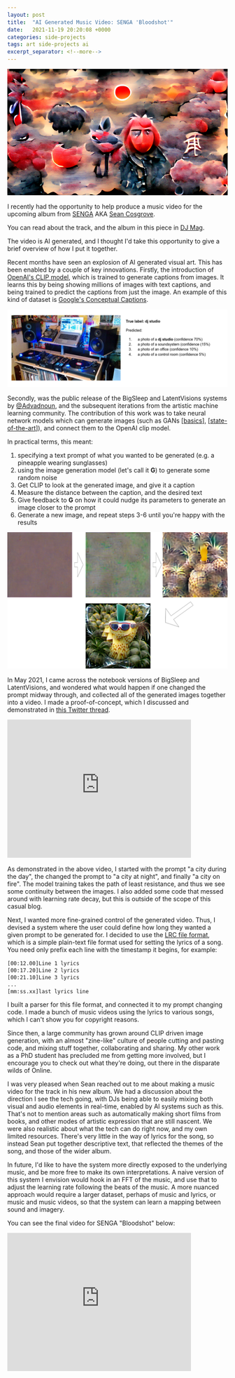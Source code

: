 ```yaml
---
layout: post
title:  "AI Generated Music Video: SENGA 'Bloodshot'"
date:   2021-11-19 20:20:08 +0000
categories: side-projects
tags: art side-projects ai
excerpt_separator: <!--more--> 
---
```


![](/assets/sean_video/red_sun.png)

I recently had the opportunity to help produce a music video for the upcoming album from [SENGA](https://soundcloud.com/supersenga) AKA [Sean Cosgrove](https://twitter.com/seancosgrxve).

You can read about the track, and the album in this piece in [DJ Mag](https://djmag.com/music/premiere-senga-bloodshot).

The video is AI generated, and I thought I'd take this opportunity to give a brief overview of how I put it together.


<!--more-->

Recent months have seen an explosion of AI generated visual art.
This has been enabled by a couple of key innovations.  Firstly, the introduction of [OpenAI's CLIP model](https://openai.com/blog/clip/), which is trained to generate captions from images.
It learns this by being showing millions of images with text captions, and being trained to predict the captions from just the image.
An example of this kind of dataset is [Google's Conceptual Captions](https://ai.google.com/research/ConceptualCaptions/).


![](/assets/sean_video/clip_labeling.png)

Secondly, was the public release of the BigSleep and LatentVisions systems by [@Advadnoun](https://twitter.com/advadnoun), and the subsequent iterations from the artistic machine learning community.
The contribution of this work was to take neural network models which can generate images (such as GANs [[basics](https://developers.google.com/machine-learning/gan/gan_structure)], [[state-of-the-art](https://nvlabs.github.io/stylegan3/)]), and connect them to the OpenAI clip model.

In practical terms, this meant:
1. specifying a text prompt of what you wanted to be generated (e.g. a pineapple wearing sunglasses)
2. using the image generation model (let's call it **G**) to generate some random noise
3. Get CLIP to look at the generated image, and give it a caption
4. Measure the distance between the caption, and the desired text
5. Give feedback to **G** on how it could nudge its parameters to generate an image closer to the prompt
6. Generate a new image, and repeat steps 3-6 until you're happy with the results

![](/assets/sean_video/pineapple.png)


In May 2021, I came across the notebook versions of BigSleep and LatentVisions, and wondered what would happen if one changed the prompt midway through, and collected all of the generated images together into a video.
I made a proof-of-concept, which I discussed and demonstrated in [this Twitter thread](https://twitter.com/PerryGibson_/status/1388492677285662722).

<iframe width="420" height="315" src="https://www.youtube.com/embed/iAEy1YzmS9Y" frameborder="0" allowfullscreen></iframe>

As demonstrated in the above video, I started with the prompt "a city during the day", the changed the prompt to "a city at night", and finally "a city on fire".
The model training takes the path of least resistance, and thus we see some continuity between the images.
I also added some code that messed around with learning rate decay, but this is outside of the scope of this casual blog.


Next, I wanted more fine-grained control of the generated video.
Thus, I devised a system where the user could define how long they wanted a given prompt to be generated for.
I decided to use the [LRC file format](https://en.wikipedia.org/wiki/LRC_(file_format)), which is a simple plain-text file format used for setting the lyrics of a song.
You need only prefix each line with the timestamp it begins, for example:

```
[00:12.00]Line 1 lyrics
[00:17.20]Line 2 lyrics
[00:21.10]Line 3 lyrics
...
[mm:ss.xx]last lyrics line

```

I built a parser for this file format, and connected it to my prompt changing code.
I made a bunch of music videos using the lyrics to various songs, which I can't show you for copyright reasons.

Since then, a large community has grown around CLIP driven image generation, with an almost "zine-like" culture of people cutting and pasting code, and mixing stuff together, collaborating and sharing.
My other work as a PhD student has precluded me from getting more involved, but I encourage you to check out what they're doing, out there in the disparate wilds of Online.

I was very pleased when Sean reached out to me about making a music video for the track in his new album.
We had a discussion about the direction I see the tech going, with DJs being able to easily mixing both visual and audio elements in real-time, enabled by AI systems such as this.
That's not to mention areas such as automatically making short films from books, and other modes of artistic expression that are still nascent.
We were also realistic about what the tech can do right now, and my own limited resources.
There's very little in the way of lyrics for the song, so instead Sean put together descriptive text, that reflected the themes of the song, and those of the wider album.

In future, I'd like to have the system more directly exposed to the underlying music, and be more free to make its own interpretations.
A naive version of this system I envision would hook in an FFT of the music, and use that to adjust the learning rate following the beats of the music.
A more nuanced approach would require a larger dataset, perhaps of music and lyrics, or music and music videos, so that the system can learn a mapping between sound and imagery.

You can see the final video for SENGA "Bloodshot" below:

<iframe width="420" height="315" src="https://www.youtube.com/embed/kr13e8_TD9Q" frameborder="0" allowfullscreen></iframe>
